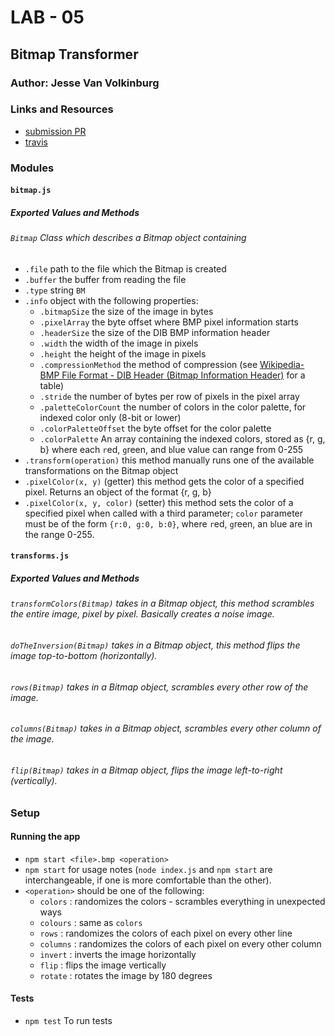# LAB - 05

## Bitmap Transformer

### Author: Jesse Van Volkinburg

### Links and Resources
* [submission PR](https://github.com/401-advanced-javascript-jv/05-bitmap/pull/1)
* [travis](https://www.travis-ci.com/401-advanced-javascript-jv/05-bitmap)

### Modules
#### `bitmap.js`
##### Exported Values and Methods

###### `Bitmap` Class which describes a Bitmap object containing
- `.file` path to the file which the Bitmap is created
- `.buffer` the buffer from reading the file
- `.type` string `BM` 
- `.info` object with the following properties:
  - `.bitmapSize` the size of the image in bytes
  - `.pixelArray` the byte offset where BMP pixel information starts
  - `.headerSize` the size of the DIB BMP information header
  - `.width` the width of the image in pixels
  - `.height` the height of the image in pixels
  - `.compressionMethod` the method of compression (see [Wikipedia- BMP File Format - DIB Header (Bitmap Information Header)](https://en.wikipedia.org/wiki/BMP_file_format#DIB_header_(bitmap_information_header)) for a table)
  - `.stride` the number of bytes per row of pixels in the pixel array
  - `.paletteColorCount` the number of colors in the color palette, for indexed color only (8-bit or lower)
  - `.colorPaletteOffset` the byte offset for the color palette
  - `.colorPalette` An array containing the indexed colors, stored as {r, g, b} where each `r`ed, `g`reen, and `b`lue value can range from 0-255
- `.transform(operation)` this method manually runs one of the available transformations on the Bitmap object
- `.pixelColor(x, y)` (getter) this method gets the color of a specified pixel. Returns an object of the format {r, g, b}
- `.pixelColor(x, y, color)` (setter) this method sets the color of a specified pixel when called with a third parameter; `color` parameter must be of the form `{r:0, g:0, b:0}`, where `r`ed, `g`reen, an `b`lue are in the range 0-255.


#### `transforms.js`
##### Exported Values and Methods

###### `transformColors(Bitmap)` takes in a Bitmap object, this method scrambles the entire image, pixel by pixel. Basically creates a noise image.
###### `doTheInversion(Bitmap)` takes in a Bitmap object, this method flips the image top-to-bottom (horizontally).
###### `rows(Bitmap)` takes in a Bitmap object, scrambles every other row of the image.
###### `columns(Bitmap)` takes in a Bitmap object, scrambles every other column of the image.
###### `flip(Bitmap)` takes in a Bitmap object, flips the image left-to-right (vertically).

### Setup
#### Running the app
* `npm start <file>.bmp <operation>`
* `npm start` for usage notes (`node index.js` and `npm start` are interchangeable, if one is more comfortable than the other).
* `<operation>` should be one of the following:
  - `colors`  : randomizes the colors - scrambles everything in unexpected ways
  - `colours` : same as `colors`
  - `rows`    : randomizes the colors of each pixel on every other line
  - `columns` : randomizes the colors of each pixel on every other column
  - `invert`  : inverts the image horizontally
  - `flip`    : flips the image vertically
  - `rotate`  : rotates the image by 180 degrees
  
#### Tests
* `npm test` To run tests
